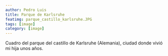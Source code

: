 ```yaml
---
author: Pedro Luis
title: Parque de Karlsruhe
featimg: parque_castillo_karlsruhe.JPG
tags: [image]
category: [image]
---
```

Cuadro del parque del castillo de Karlsruhe (Alemania), ciudad donde vivió mi hija unos años. 

